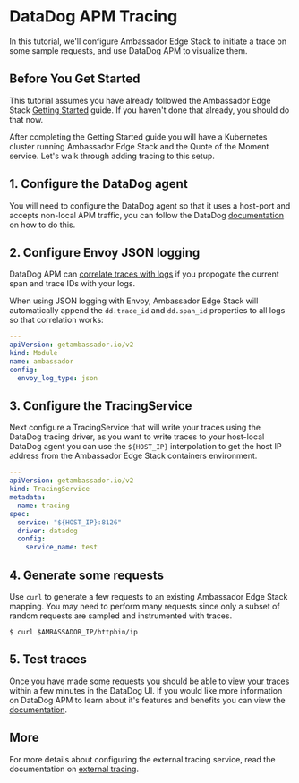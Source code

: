 # DataDog APM Tracing

In this tutorial, we'll configure Ambassador Edge Stack to initiate a trace on some sample requests, and use DataDog APM to visualize them.

## Before You Get Started

This tutorial assumes you have already followed the Ambassador Edge Stack [Getting Started](../getting-started) guide. If you haven't done that already, you should do that now.

After completing the Getting Started guide you will have a Kubernetes cluster running Ambassador Edge Stack and the Quote of the Moment service. Let's walk through adding tracing to this setup.

## 1. Configure the DataDog agent

You will need to configure the DataDog agent so that it uses a host-port and accepts non-local APM traffic, you can follow the DataDog [documentation](https://docs.datadoghq.com/agent/kubernetes/daemonset_setup/?tab=k8sfile#apm-and-distributed-tracing) on how to do this.

## 2. Configure Envoy JSON logging

DataDog APM can [correlate traces with logs](https://docs.datadoghq.com/tracing/advanced/connect_logs_and_traces/) if you propogate the current span and trace IDs with your logs.

When using JSON logging with Envoy, Ambassador Edge Stack will automatically append the `dd.trace_id` and `dd.span_id` properties to all logs so that correlation works:

```yaml
---
apiVersion: getambassador.io/v2
kind: Module
name: ambassador
config:
  envoy_log_type: json
```

## 3. Configure the TracingService

Next configure a TracingService that will write your traces using the DataDog tracing driver, as you want to write traces to your host-local DataDog agent you can use the `${HOST_IP}` interpolation to get the host IP address from the Ambassador Edge Stack containers environment.

```yaml
---
apiVersion: getambassador.io/v2
kind: TracingService
metadata:
  name: tracing
spec:
  service: "${HOST_IP}:8126"
  driver: datadog
  config:
    service_name: test
```

## 4. Generate some requests

Use `curl` to generate a few requests to an existing Ambassador Edge Stack mapping. You may need to perform many requests since only a subset of random requests are sampled and instrumented with traces.

```shell
$ curl $AMBASSADOR_IP/httpbin/ip
```

## 5. Test traces

Once you have made some requests you should be able to [view your traces](https://app.datadoghq.com/apm/traces) within a few minutes in the DataDog UI. If you would like more information on DataDog APM to learn about it's features and benefits you can view the [documentation](https://docs.datadoghq.com/tracing/).

## More

For more details about configuring the external tracing service, read the documentation on [external tracing](../../reference/services/tracing-service).

